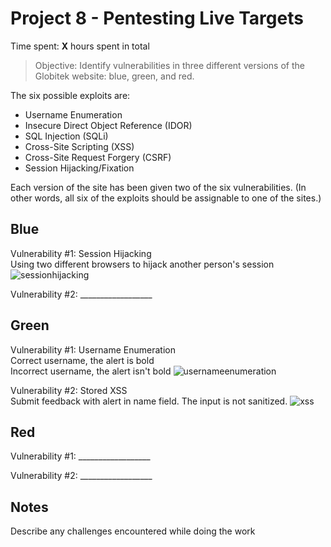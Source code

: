 # Project 8 - Pentesting Live Targets

Time spent: **X** hours spent in total

> Objective: Identify vulnerabilities in three different versions of the Globitek website: blue, green, and red.

The six possible exploits are:
* Username Enumeration
* Insecure Direct Object Reference (IDOR)
* SQL Injection (SQLi)
* Cross-Site Scripting (XSS)
* Cross-Site Request Forgery (CSRF)
* Session Hijacking/Fixation

Each version of the site has been given two of the six vulnerabilities. (In other words, all six of the exploits should be assignable to one of the sites.)

## Blue

Vulnerability #1: Session Hijacking  
Using two different browsers to hijack another person's session
![sessionhijacking](https://user-images.githubusercontent.com/15334096/38468589-8bc0654a-3b16-11e8-8716-9ff4d41a1928.gif)

Vulnerability #2: __________________


## Green

Vulnerability #1: Username Enumeration  
Correct username, the alert is bold  
Incorrect username, the alert isn't bold
![usernameenumeration](https://user-images.githubusercontent.com/15334096/38468684-a4fbf618-3b17-11e8-8b07-280d74c2df8c.gif)


Vulnerability #2: Stored XSS  
Submit feedback with alert in name field. The input is not sanitized.
![xss](https://user-images.githubusercontent.com/15334096/38468886-4d4f0114-3b1a-11e8-8378-d6b0f11a4761.gif)



## Red

Vulnerability #1: __________________

Vulnerability #2: __________________


## Notes

Describe any challenges encountered while doing the work
